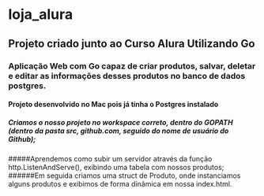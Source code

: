 # loja_alura
## Projeto criado junto ao Curso Alura Utilizando Go
### Aplicação Web com Go capaz de criar produtos, salvar, deletar e editar as informações desses produtos no banco de dados postgres.
#### Projeto desenvolvido no Mac pois já tinha o Postgres instalado
##### Criamos o nosso projeto no workspace correto, dentro do GOPATH (dentro da pasta src, github.com, seguido do nome de usuário do Github);
#####Aprendemos como subir um servidor através da função http.ListenAndServe(), exibindo uma tabela com nossos produtos;
######Em seguida criamos uma struct de Produto, onde instanciamos alguns produtos e exibimos de forma dinâmica em nossa index.html.
